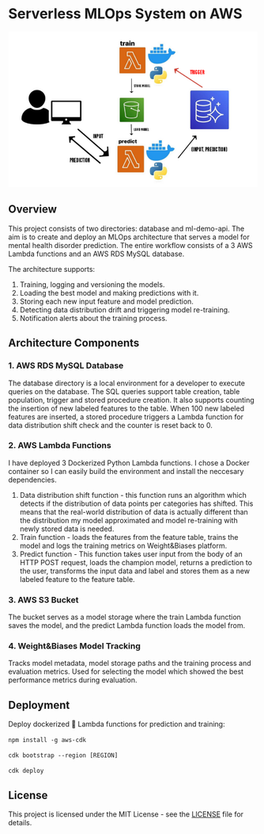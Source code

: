 # Serverless MLOps System on AWS

![Architecture](architecture.png)

## Overview

This project consists of two directories: database and ml-demo-api. The aim is to create and deploy an MLOps architecture that serves a model for mental health disorder prediction. The entire workflow consists of a 3 AWS Lambda functions and an AWS RDS MySQL database.

The architecture supports:
1) Training, logging and versioning the models.
2) Loading the best model and making predictions with it.
3) Storing each new input feature and model prediction.
4) Detecting data distribution drift and triggering model re-training.
5) Notification alerts about the training process.

## Architecture Components

### 1. AWS RDS MySQL Database

The database directory is a local environment for a developer to execute queries on the database. The SQL queries support table creation, table population, trigger and stored procedure creation. It also supports counting the insertion of new labeled features to the table. When 100 new labeled features are inserted, a stored procedure triggers a Lambda function for data distribution shift check and the counter is reset back to 0.

### 2. AWS Lambda Functions

I have deployed 3 Dockerized Python Lambda functions. I chose a Docker container so I can easily build the environment and install the neccesary dependencies.

1) Data distribution shift function - this function runs an algorithm which detects if the distribution of data points per categories has shifted. This means that the real-world distribution of data is actually different than the distribution my model approximated and model re-training with newly stored data is needed.
2) Train function - loads the features from the feature table, trains the model and logs the training metrics on Weight&Biases platform.
3) Predict function - This function takes user input from the body of an HTTP POST request, loads the champion model, returns a prediction to the user, transforms the input data and label and stores them as a new labeled feature to the feature table.

### 3. AWS S3 Bucket

The bucket serves as a model storage where the train Lambda function saves the model, and the predict Lambda function loads the model from.

### 4. Weight&Biases Model Tracking

Tracks model metadata, model storage paths and the training process and evaluation metrics. Used for selecting the model which showed the best performance metrics during evaluation.

## Deployment
Deploy dockerized :whale: Lambda functions for prediction and training:

```npm install -g aws-cdk```

```cdk bootstrap --region [REGION]```

```cdk deploy```

## License

This project is licensed under the MIT License - see the [LICENSE](LICENSE) file for details.
